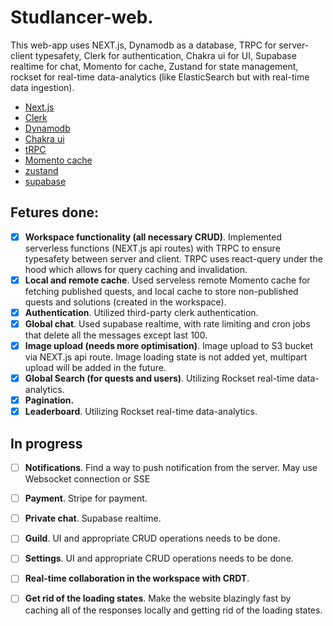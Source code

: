 # Studlancer-web.

 This web-app uses NEXT.js, Dynamodb as a database, TRPC for server-client typesafety, Clerk for authentication, Chakra ui for UI, Supabase realtime for chat, Momento for cache, Zustand for state management, rockset for real-time data-analytics (like ElasticSearch but with real-time data ingestion).
 

- [Next.js](https://nextjs.org)
- [Clerk](https://clerk.com/)
- [Dynamodb](https://aws.amazon.com/dynamodb/)
- [Chakra ui](https://chakra-ui.com/)
- [tRPC](https://trpc.io)
- [Momento cache](https://www.gomomento.com/) 
- [zustand](https://github.com/pmndrs/zustand)
- [supabase](https://supabase.com/)

## Fetures done:
- [x] **Workspace functionality (all necessary CRUD)**. Implemented serverless functions (NEXT.js api routes) with TRPC to ensure typesafety between server and client. TRPC uses react-query under the hood which allows for query caching and invalidation.
- [x] **Local and remote cache**. Used serveless remote Momento cache for fetching published quests, and local cache to store non-published quests and solutions (created in the workspace).
- [x] **Authentication**. Utilized third-party clerk authentication.
- [x] **Global chat**. Used supabase realtime, with rate limiting and cron jobs that delete all the messages except last 100.
- [x] **Image upload  (needs more optimisation)**. Image upload to S3 bucket via NEXT.js api route. Image loading state is not added yet, multipart upload will be added in the future. 
- [x] **Global Search (for quests and users)**. Utilizing Rockset real-time data-analytics.
- [x] **Pagination.**
- [x] **Leaderboard**. Utilizing Rockset real-time data-analytics.

## In progress
- [ ] **Notifications**. Find a way to push notification from the server. May use Websocket connection or SSE
- [ ] **Payment**. Stripe for payment.
- [ ] **Private chat**. Supabase realtime. 
- [ ] **Guild**. UI and appropriate CRUD operations needs to be done.
- [ ] **Settings**. UI and appropriate CRUD operations needs to be done.
- [ ] **Real-time collaboration in the workspace with CRDT**.
- [ ] **Get rid of the loading states**. Make the website blazingly fast by caching all of the responses locally and getting rid of the loading states.



